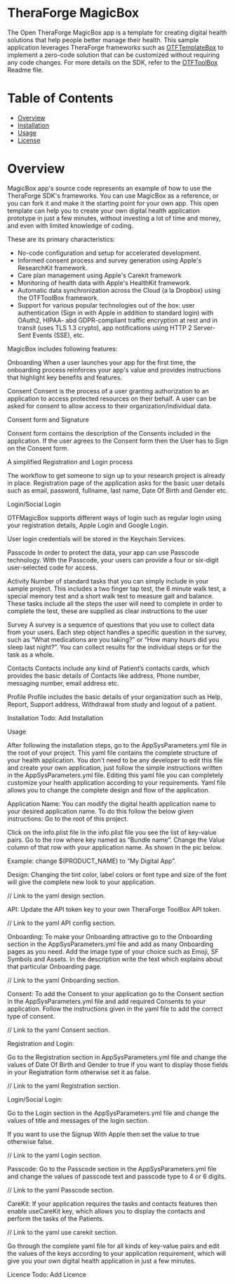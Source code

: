 # TheraForge MagicBox

The Open TheraForge MagicBox app is a template for creating digital health solutions that help people better manage their health.
This sample application leverages TheraForge frameworks such as [OTFTemplateBox](../../../OTFTemplateBox) to implement a zero-code solution that can be customized without requiring any code changes.
For more details on the SDK, refer to the [OTFToolBox](../../../OTFToolBox) Readme file.

# Table of Contents
* [Overview](#Overview)
* [Installation](#Installation)
* [Usage](#Usage)
* [License](#License)

# Overview
MagicBox app's source code represents an example of how to use the TheraForge SDK's frameworks.
You can use MagicBox as a reference, or you can fork it and make it the starting point for your own app. This open template can help you to create your own digital health application prototype in just a few minutes, without investing a lot of time and money, and even with limited knowledge of coding.

These are its primary characteristics:

+ No-code configuration and setup for accelerated development.
+ Informed consent process and survey generation using Apple's ResearchKit framework.
+ Care plan management using Apple's Carekit framework
+ Monitoring of health data with Apple's HealthKit framework.
+ Automatic data synchronization across the Cloud (a la Dropbox) using the OTFToolBox framework.
+ Support for various popular technologies out of the box: user authentication (Sign in with Apple in addition to standard login) with OAuth2, HIPAA- abd GDPR-compliant traffic encryption at rest and in transit (uses TLS 1.3 crypto), app notifications using HTTP 2 Server-Sent Events (SSE), etc.

MagicBox includes following features:


 Onboarding
 When a user launches your app for the first time, the onboarding process reinforces your app's value and provides instructions that highlight key benefits and features. 



 
 Consent
 Consent is the process of a user granting authorization to an application to access protected resources on their behalf. A user can be asked for consent to allow access to their organization/individual data. 



Consent form and Signature

 Consent form contains the description of the Consents included in the application. If the user agrees to the Consent form then the User has to Sign on the Consent form. 



A simplified Registration and Login  process

The workflow to get someone to sign up to your research project is already in place. Registration page of the application asks for the basic user details such as email, password, fullname, last name, Date Of Birth and Gender etc. 





 Login/Social Login


 OTFMagicBox supports different ways of login such as regular login using your registration details, Apple Login and Google Login.

User login credentials will be stored in the Keychain Services. 

 Passcode
  In order to protect the data, your app can use Passcode technology. With the Passcode, your users can provide a four or six-digit user-selected code for access.



 Activity
Number of standard tasks that you can simply include in your sample project. This includes a two finger tap test, the 6 minute walk test, a special memory test and a short walk test to measure gait and balance. These tasks include all the steps the user will need to complete in order to complete the test, these are supplied as clear instructions to the user 
 



Survey
A survey is a sequence of questions that you use to collect data from your users. Each step object handles a specific question in the survey, such as “What medications are you taking?” or “How many hours did you sleep last night?”. You can collect results for the individual steps or for the task as a whole. 

 Contacts
	Contacts include any kind of Patient’s contacts cards, which provides the basic details of Contacts like address, Phone number, messaging number,  email address etc.

 Profile
	Profile includes the basic details of your organization such as Help, Report, Support address, Withdrawal from study and logout of a patient.



Installation 
Todo: Add Installation

Usage

After following the installation steps, go to the AppSysParameters.yml file in the root of your project. This yaml file contains the complete structure of your health application. You don't need to be any developer to edit this file and create your own application, just follow the simple instructions written in the AppSysParameters.yml file. Editing this yaml file you can completely customize your health application according to your requirements. Yaml file allows you to change the complete design and flow of the application.

Application Name: 
You can modify the digital health application name to your desired application name. To do this follow the below given instructions:
Go to the root of this project.



Click on the  info.plist file 
In the info.plist file you see the list of key-value pairs. Go to the row where key named as “Bundle name”. Change the Value column of that row with your application name. As shown in the pic below.

Example: change $(PRODUCT_NAME) to “My Digital App”.  

  

 Design:
Changing the tint color, label colors or font type and size of the font will give the complete new look to your application. 

// Link to the yaml design section.

 API:
Update the API token key to your own TheraForge ToolBox API token.

// Link to the yaml API config section.


Onboarding:
To make your Onboarding attractive go to the Onboarding section in the AppSysParameters.yml file and add as many Onboarding pages as you need. Add the image type of your choice such as Emoji, SF Symbols and Assets. In the description write the text which explains about that particular Onboarding page.

// Link to the yaml Onboarding section.

 
 Consent:
 To add the Consent to your application go to the Consent section in the AppSysParameters.yml file and add required Consents to your application. Follow the instructions given in the yaml file to add the correct type of consent.

// Link to the yaml Consent section.

 
Registration and Login: 

 Go to the Registration section in AppSysParameters.yml file and change the values of Date Of Birth and Gender to true if you want to display those fields in your Registration form otherwise set it as false.

// Link to the yaml Registration section.

 Login/Social Login:

Go to the Login section in the AppSysParameters.yml file and change the values of title and messages of the login section.

If you want to use the Signup With Apple then set the value to true otherwise false.

// Link to the yaml Login section.


Passcode:
Go to the Passcode section in the AppSysParameters.yml file and change the values of passcode text and passcode type to 4 or 6 digits.

// Link to the yaml Passcode section.


CareKit:
If your application requires the tasks and contacts features then enable useCareKit key, which allows you to display the contacts and perform the tasks of the Patients.

// Link to the yaml use carekit section.


Go through the complete yaml file for all kinds of  key-value pairs and edit the values of the keys according to your application requirement, which will give you your own digital health application in just a few minutes.

Licence 
Todo: Add Licence
